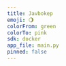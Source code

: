 ```yaml
---
title: Javbokep
emoji: 🌖
colorFrom: green
colorTo: pink
sdk: docker
app_file: main.py
pinned: false
---
```


